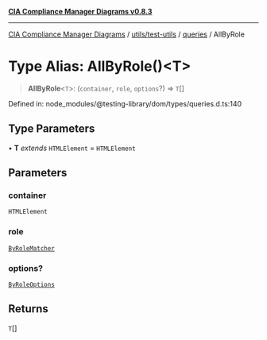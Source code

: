 [**CIA Compliance Manager Diagrams v0.8.3**](../../../../../README.md)

***

[CIA Compliance Manager Diagrams](../../../../../modules.md) / [utils/test-utils](../../../README.md) / [queries](../README.md) / AllByRole

# Type Alias: AllByRole()\<T\>

> **AllByRole**\<`T`\>: (`container`, `role`, `options`?) => `T`[]

Defined in: node\_modules/@testing-library/dom/types/queries.d.ts:140

## Type Parameters

• **T** *extends* `HTMLElement` = `HTMLElement`

## Parameters

### container

`HTMLElement`

### role

[`ByRoleMatcher`](../../../type-aliases/ByRoleMatcher.md)

### options?

[`ByRoleOptions`](../interfaces/ByRoleOptions.md)

## Returns

`T`[]
